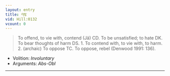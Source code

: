 ```yaml
---
layout: entry
title: འཁུ་
vid: Hill:0132
vcount: 0
---
```

> To offend, to vie with, contend (Jä) CD\. To be unsatisfied; to hate DK\. To bear thoughts of harm DS\. 1\. To contend with, to vie with, to harm\. 2\. (archaic) To oppose TC\. To oppose, rebel (Denwood 1991: 136)\.

* Volition: _Involuntary_
* Arguments: _Abs-Obl_

---

